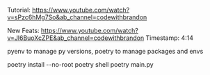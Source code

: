 Tutorial: https://www.youtube.com/watch?v=sPzc6hMg7So&ab_channel=codewithbrandon

New Feats: https://www.youtube.com/watch?v=Jl6BuoXcZPE&ab_channel=codewithbrandon
Timestamp: 4:14

pyenv to manage py versions, poetry to manage packages and envs

poetry install --no-root
poetry shell
poetry main.py